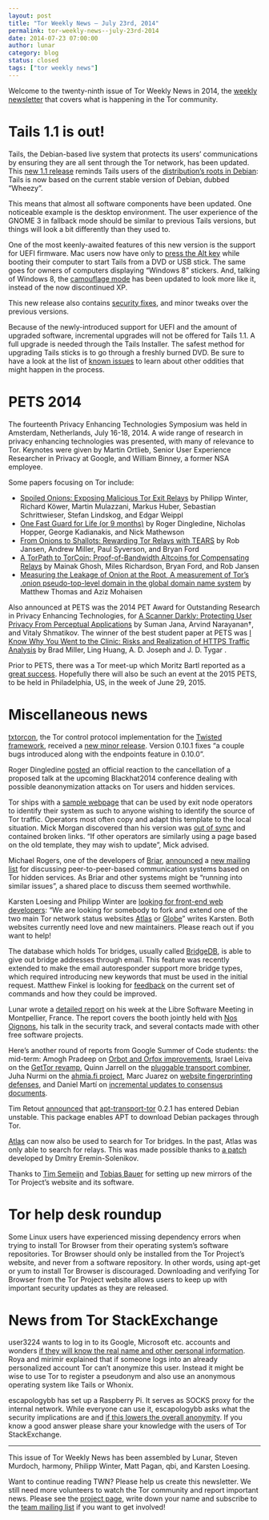 ```yaml
---
layout: post
title: "Tor Weekly News — July 23rd, 2014"
permalink: tor-weekly-news--july-23rd-2014
date: 2014-07-23 07:00:00
author: lunar
category: blog
status: closed
tags: ["tor weekly news"]
---
```


Welcome to the twenty-ninth issue of Tor Weekly News in 2014, the [weekly newsletter](https://lists.torproject.org/cgi-bin/mailman/listinfo/tor-news) that covers what is happening in the Tor community.

Tails 1.1 is out!
=================

Tails, the Debian-based live system that protects its users’ communications by ensuring they are all sent through the Tor network, has been updated. This [new 1.1 release](https://tails.boum.org/news/version_1.1/) reminds Tails users of the [distribution’s roots in Debian](https://tails.boum.org/contribute/relationship_with_upstream/): Tails is now based on the current stable version of Debian, dubbed “Wheezy”.

This means that almost all software components have been updated. One noticeable example is the desktop environment. The user experience of the GNOME 3 in fallback mode should be similar to previous Tails versions, but things will look a bit differently than they used to.

One of the most keenly-awaited features of this new version is the support for UEFI firmware. Mac users now have only to [press the Alt key](https://tails.boum.org/doc/first_steps/start_tails/#usb-mac) while booting their computer to start Tails from a DVD or USB stick. The same goes for owners of computers displaying “Windows 8” stickers. And, talking of Windows 8, the [camouflage mode](https://tails.boum.org/doc/first_steps/startup_options/windows_camouflage/) has been updated to look more like it, instead of the now discontinued XP.

This new release also contains [security fixes](https://tails.boum.org/security/Numerous_security_holes_in_1.0.1), and minor tweaks over the previous versions.

Because of the newly-introduced support for UEFI and the amount of upgraded software, incremental upgrades will not be offered for Tails 1.1. A full upgrade is needed through the Tails Installer. The safest method for upgrading Tails sticks is to go through a freshly burned DVD. Be sure to have a look at the list of [known issues](https://tails.boum.org/news/version_1.1/#index2h1) to learn about other oddities that might happen in the process.

PETS 2014
=========

The fourteenth Privacy Enhancing Technologies Symposium was held in Amsterdam, Netherlands, July 16-18, 2014. A wide range of research in privacy enhancing technologies was presented, with many of relevance to Tor. Keynotes were given by Martin Ortlieb, Senior User Experience Researcher in Privacy at Google, and William Binney, a former NSA employee.

Some papers focusing on Tor include:

-   [Spoiled Onions: Exposing Malicious Tor Exit Relays](https://petsymposium.org/2014/papers/Winter.pdf) by Philipp Winter, Richard Köwer, Martin Mulazzani, Markus Huber, Sebastian Schrittwieser, Stefan Lindskog, and Edgar Weippl
-   [One Fast Guard for Life (or 9 months)](https://petsymposium.org/2014/papers/Dingledine.pdf) by Roger Dingledine, Nicholas Hopper, George Kadianakis, and Nick Mathewson
-   [From Onions to Shallots: Rewarding Tor Relays with TEARS](https://petsymposium.org/2014/papers/Jansen.pdf) by Rob Jansen, Andrew Miller, Paul Syverson, and Bryan Ford
-   [A TorPath to TorCoin: Proof-of-Bandwidth Altcoins for Compensating Relays](https://petsymposium.org/2014/papers/Ghosh.pdf) by Mainak Ghosh, Miles Richardson, Bryan Ford, and Rob Jansen
-   [Measuring the Leakage of Onion at the Root, A measurement of Tor’s .onion pseudo-top-level domain in the global domain name system](https://petsymposium.org/2014/papers/Thomas.pdf) by Matthew Thomas and Aziz Mohaisen

Also announced at PETS was the 2014 PET Award for Outstanding Research in Privacy Enhancing Technologies, for [A Scanner Darkly: Protecting User Privacy From Perceptual Applications](https://freedom-to-tinker.com/blog/shmat/a-scanner-darkly-protecting-user-privacy-from-perceptual-applications/) by Suman Jana, Arvind Narayanan†, and Vitaly Shmatikov. The winner of the best student paper at PETS was [I Know Why You Went to the Clinic: Risks and Realization of HTTPS Traffic Analysis](https://petsymposium.org/2014/papers/Miller.pdf) by Brad Miller, Ling Huang, A. D. Joseph and J. D. Tygar .

Prior to PETS, there was a Tor meet-up which Moritz Bartl reported as a [great success](https://lists.torproject.org/pipermail/tor-talk/2014-July/033936.html). Hopefully there will also be such an event at the 2015 PETS, to be held in Philadelphia, US, in the week of June 29, 2015.

Miscellaneous news
==================

[txtorcon](https://pypi.python.org/pypi/txtorcon), the Tor control protocol implementation for the [Twisted framework](https://twistedmatrix.com/), received a [new minor release](https://lists.torproject.org/pipermail/tor-dev/2014-July/007166.html). Version 0.10.1 fixes “a couple bugs introduced along with the endpoints feature in 0.10.0”.

Roger Dingledine [posted](https://blog.torproject.org/blog/recent-black-hat-2014-talk-cancellation) an official reaction to the cancellation of a proposed talk at the upcoming Blackhat2014 conference dealing with possible deanonymization attacks on Tor users and hidden services.

Tor ships with a [sample webpage](https://gitweb.torproject.org/tor.git/blob_plain/HEAD:/contrib/operator-tools/tor-exit-notice.html) that can be used by exit node operators to identify their system as such to anyone wishing to identify the source of Tor traffic. Operators most often copy and adapt this template to the local situation. Mick Morgan discovered than his version was [out of sync](https://lists.torproject.org/pipermail/tor-relays/2014-July/004982.html) and contained broken links. “If other operators are similarly using a page based on the old template, they may wish to update”, Mick advised.

Michael Rogers, one of the developers of [Briar](https://briarproject.org/), [announced](https://lists.torproject.org/pipermail/tor-dev/2014-July/007161.html) a [new mailing list](https://fulpool.org/cgi-bin/mailman/listinfo/hidden-services) for discussing peer-to-peer-based communication systems based on Tor hidden services. As Briar and other systems might be “running into similar issues”, a shared place to discuss them seemed worthwhile.

Karsten Loesing and Philipp Winter are [looking for front-end web developers](https://blog.torproject.org/blog/looking-front-end-web-developers-network-status-websites-atlas-and-globe): “We are looking for somebody to fork and extend one of the two main Tor network status websites [Atlas](https://atlas.torproject.org/) or [Globe](https://globe.torproject.org/)” writes Karsten. Both websites currently need love and new maintainers. Please reach out if you want to help!

The database which holds Tor bridges, usually called [BridgeDB](https://gitweb.torproject.org/bridgedb.git), is able to give out bridge addresses through email. This feature was recently extended to make the email autoresponder support more bridge types, which required introducing new keywords that must be used in the initial request. Matthew Finkel is looking for [feedback](https://lists.torproject.org/pipermail/tor-dev/2014-July/007164.html) on the current set of commands and how they could be improved.

Lunar wrote a [detailed report](https://lists.torproject.org/pipermail/tor-reports/2014-July/000593.html) on his week at the Libre Software Meeting in Montpellier, France. The report covers the booth jointly held with [Nos Oignons](https://nos-oignons.net/), his talk in the security track, and several contacts made with other free software projects.

Here’s another round of reports from Google Summer of Code students: the mid-term: Amogh Pradeep on [Orbot and Orfox improvements](https://lists.torproject.org/pipermail/tor-dev/2014-July/007152.html), Israel Leiva on the [GetTor revamp](https://lists.torproject.org/pipermail/tor-dev/2014-July/007156.html), Quinn Jarrell on the [pluggable transport combiner](https://lists.torproject.org/pipermail/tor-dev/2014-July/007157.html), Juha Nurmi on the [ahmia.fi project](https://lists.torproject.org/pipermail/tor-reports/2014-July/000594.html), Marc Juarez on [website fingerprinting defenses](https://lists.torproject.org/pipermail/tor-reports/2014-July/000595.html), and Daniel Martí on [incremental updates to consensus documents](https://lists.torproject.org/pipermail/tor-dev/2014-July/007163.html).

Tim Retout [announced](http://retout.co.uk/blog/2014/07/21/apt-transport-tor) that [apt-transport-tor](https://tracker.debian.org/pkg/apt-transport-tor) 0.2.1 has entered Debian unstable. This package enables APT to download Debian packages through Tor.

[Atlas](https://atlas.torproject.org/) can now also be used to search for Tor bridges. In the past, Atlas was only able to search for relays. This was made possible thanks to [a patch](https://bugs.torproject.org/6320) developed by Dmitry Eremin-Solenikov.

Thanks to [Tim Semeijn](https://lists.torproject.org/pipermail/tor-mirrors/2014-July/000642.html) and [Tobias Bauer](https://lists.torproject.org/pipermail/tor-mirrors/2014-July/000646.html) for setting up new mirrors of the Tor Project’s website and its software.

Tor help desk roundup
=====================

Some Linux users have experienced missing dependency errors when trying to install Tor Browser from their operating system’s software repositories. Tor Browser should only be installed from the Tor Project’s website, and never from a software repository. In other words, using apt-get or yum to install Tor Browser is discouraged. Downloading and verifying Tor Browser from the Tor Project website allows users to keep up with important security updates as they are released.

News from Tor StackExchange
===========================

user3224 wants to log in to its Google, Microsoft etc. accounts and wonders [if they will know the real name and other personal information](https://tor.stackexchange.com/q/3603/88). Roya and mirimir explained that if someone logs into an already personalized account Tor can’t anonymize this user. Instead it might be wise to use Tor to register a pseudonym and also use an anonymous operating system like Tails or Whonix.

escapologybb has set up a Raspberry Pi. It serves as SOCKS proxy for the internal network. While everyone can use it, escapologybb asks what the security implications are and [if this lowers the overall anonymity](https://tor.stackexchange.com/q/3596/88). If you know a good answer please share your knowledge with the users of Tor StackExchange.

* * * * *

This issue of Tor Weekly News has been assembled by Lunar, Steven Murdoch, harmony, Philipp Winter, Matt Pagan, qbi, and Karsten Loesing.

Want to continue reading TWN? Please help us create this newsletter. We still need more volunteers to watch the Tor community and report important news. Please see the [project page](https://trac.torproject.org/projects/tor/wiki/TorWeeklyNews), write down your name and subscribe to the [team mailing list](https://lists.torproject.org/cgi-bin/mailman/listinfo/news-team) if you want to get involved!
